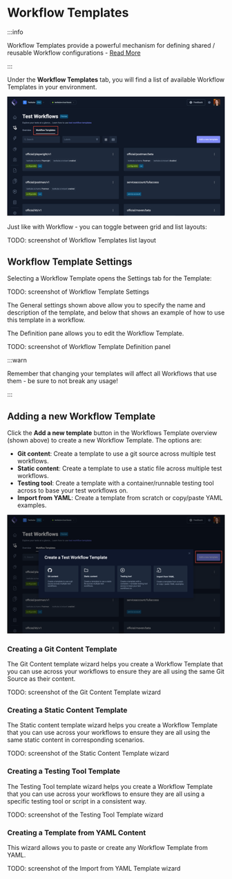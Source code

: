 # Workflow Templates

:::info

Workflow Templates provide a powerful mechanism for defining shared / reusable Workflow configurations - [Read More](/articles/test-workflow-templates)

:::

Under the **Workflow Templates** tab, you will find a list of available Workflow Templates in your environment.

![Workflow Templates](../img/workflow-templates-072024.png)

Just like with Workflow - you can toggle between grid and list layouts:

TODO: screenshot of Workflow Templates list layout

## Workflow Template Settings

Selecting a Workflow Template opens the Settings tab for the Template:

TODO: screenshot of Workflow Template Settings

The General settings shown above allow you to specify the name and description of the template, and below that
shows an example of how to use this template in a workflow.

The Definition pane allows you to edit the Workflow Template.

TODO: screenshot of Workflow Template Definition panel 

:::warn

Remember that changing your templates will affect all Workflows that use them - be sure to not break any usage!

:::

## Adding a new Workflow Template

Click the **Add a new template** button in the Workflows Template overview (shown above) to create a new Workflow Template. 
The options are:

- **Git content**: Create a template to use a git source across multiple test workflows.
- **Static content**: Create a template to use a static file across multiple test workflows.
- **Testing tool**: Create a template with a
container/runnable testing tool across to base your test workflows on.
- **Import from YAML**: Create a template from scratch or copy/paste YAML examples.

![Add a New Template](../img/add-new-workflow-template-072024.png)

### Creating a Git Content Template

The Git Content template wizard helps you create a Workflow Template that you can use across your workflows to ensure
they are all using the same Git Source as their content.

TODO: screenshot of the Git Content Template wizard

### Creating a Static Content Template

The Static content template wizard helps you create a Workflow Template that you can use across your workflows to ensure 
they are all using the same static content in corresponding scenarios.

TODO: screenshot of the Static Content Template wizard

### Creating a Testing Tool Template

The Testing Tool template wizard helps you create a Workflow Template that you can use across your workflows to ensure
they are all using a specific testing tool or script in a consistent way.

TODO: screenshot of the Testing Tool Template wizard

### Creating a Template from YAML Content 

This wizard allows you to paste or create any Workflow Template from YAML.

TODO: screenshot of the Import from YAML Template wizard
